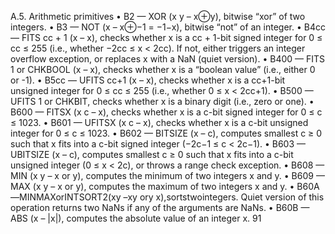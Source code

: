 A.5. Arithmetic primitives
• B2 — XOR (x y – x⊕y), bitwise “xor” of two integers.
• B3 — NOT (x – x⊕−1 = −1−x), bitwise “not” of an integer.
• B4cc — FITS cc + 1 (x – x), checks whether x is a cc + 1-bit signed
integer for 0 ≤ cc ≤ 255 (i.e., whether −2cc ≤ x < 2cc). If not, either
triggers an integer overflow exception, or replaces x with a NaN (quiet
version).
• B400 — FITS 1 or CHKBOOL (x – x), checks whether x is a “boolean
value” (i.e., either 0 or -1).
• B5cc — UFITS cc+1 (x – x), checks whether x is a cc+1-bit unsigned
integer for 0 ≤ cc ≤ 255 (i.e., whether 0 ≤ x < 2cc+1).
• B500 — UFITS 1 or CHKBIT, checks whether x is a binary digit (i.e.,
zero or one).
• B600 — FITSX (x c – x), checks whether x is a c-bit signed integer for
0 ≤ c ≤ 1023.
• B601 — UFITSX (x c – x), checks whether x is a c-bit unsigned integer
for 0 ≤ c ≤ 1023.
• B602 — BITSIZE (x – c), computes smallest c ≥ 0 such that x fits into
a c-bit signed integer (−2c−1 ≤ c < 2c−1).
• B603 — UBITSIZE (x – c), computes smallest c ≥ 0 such that x fits
into a c-bit unsigned integer (0 ≤ x < 2c), or throws a range check
exception.
• B608 — MIN (x y – x or y), computes the minimum of two integers x
and y.
• B609 — MAX (x y – x or y), computes the maximum of two integers x
and y.
• B60A—MINMAXorINTSORT2(xy –xy ory x),sortstwointegers. Quiet
version of this operation returns two NaNs if any of the arguments are
NaNs.
• B60B — ABS (x – |x|), computes the absolute value of an integer x.
91

